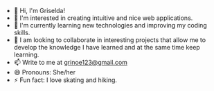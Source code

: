 - 👋 Hi, I'm Griselda!
- 👀 I'm interested in creating intuitive and nice web applications.
- 🌱 I'm currently learning new technologies and improving my coding skills. 
- 💞️ I am looking to collaborate in interesting projects that allow me to develop the knowledge I have learned and at the same time keep learning.
- 📫 Write to me at grinoe123@gmail.com
- 😄 Pronouns: She/her 
- ⚡ Fun fact: I love skating and hiking. 
